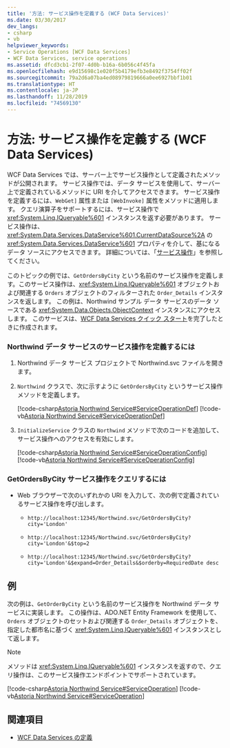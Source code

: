 ```yaml
---
title: '方法: サービス操作を定義する (WCF Data Services)'
ms.date: 03/30/2017
dev_langs:
- csharp
- vb
helpviewer_keywords:
- Service Operations [WCF Data Services]
- WCF Data Services, service operations
ms.assetid: dfcd3cb1-2f07-4d0b-b16a-6b056c4f45fa
ms.openlocfilehash: e9d15698c1e020f5b4179efb3e8492f3754ff02f
ms.sourcegitcommit: 79a2d6a07ba4ed08979819666a0ee6927bbf1b01
ms.translationtype: HT
ms.contentlocale: ja-JP
ms.lasthandoff: 11/28/2019
ms.locfileid: "74569130"
---
```

# <a name="how-to-define-a-service-operation-wcf-data-services"></a>方法: サービス操作を定義する (WCF Data Services)

WCF Data Services では、サーバー上でサービス操作として定義されたメソッドが公開されます。 サービス操作では、データ サービスを使用して、サーバー上で定義されているメソッドに URI を介してアクセスできます。 サービス操作を定義するには、`WebGet]` 属性または `[WebInvoke]` 属性をメソッドに適用します。 クエリ演算子をサポートするには、サービス操作で <xref:System.Linq.IQueryable%601> インスタンスを返す必要があります。 サービス操作は、<xref:System.Data.Services.DataService%601.CurrentDataSource%2A> の <xref:System.Data.Services.DataService%601> プロパティを介して、基になるデータ ソースにアクセスできます。 詳細については、「[サービス操作](service-operations-wcf-data-services.md)」を参照してください。

このトピックの例では、`GetOrdersByCity` という名前のサービス操作を定義します。このサービス操作は、<xref:System.Linq.IQueryable%601> オブジェクトおよび関連する `Orders` オブジェクトのフィルターされた `Order_Details` インスタンスを返します。 この例は、Northwind サンプル データ サービスのデータ ソースである <xref:System.Data.Objects.ObjectContext> インスタンスにアクセスします。 このサービスは、[WCF Data Services クイック スタート](quickstart-wcf-data-services.md)を完了したときに作成されます。

### <a name="to-define-a-service-operation-in-the-northwind-data-service"></a>Northwind データ サービスのサービス操作を定義するには

1. Northwind データ サービス プロジェクトで Northwind.svc ファイルを開きます。

2. `Northwind` クラスで、次に示すように `GetOrdersByCity` というサービス操作メソッドを定義します。

     [!code-csharp[Astoria Northwind Service#ServiceOperationDef](../../../../samples/snippets/csharp/VS_Snippets_Misc/astoria_northwind_service/cs/northwind2.svc.cs#serviceoperationdef)]
     [!code-vb[Astoria Northwind Service#ServiceOperationDef](../../../../samples/snippets/visualbasic/VS_Snippets_Misc/astoria_northwind_service/vb/northwind2.svc.vb#serviceoperationdef)]

3. `InitializeService` クラスの `Northwind` メソッドで次のコードを追加して、サービス操作へのアクセスを有効にします。

     [!code-csharp[Astoria Northwind Service#ServiceOperationConfig](../../../../samples/snippets/csharp/VS_Snippets_Misc/astoria_northwind_service/cs/northwind2.svc.cs#serviceoperationconfig)]
     [!code-vb[Astoria Northwind Service#ServiceOperationConfig](../../../../samples/snippets/visualbasic/VS_Snippets_Misc/astoria_northwind_service/vb/northwind2.svc.vb#serviceoperationconfig)]

### <a name="to-query-the-getordersbycity-service-operation"></a>GetOrdersByCity サービス操作をクエリするには

- Web ブラウザーで次のいずれかの URI を入力して、次の例で定義されているサービス操作を呼び出します。

  - `http://localhost:12345/Northwind.svc/GetOrdersByCity?city='London'`

  - `http://localhost:12345/Northwind.svc/GetOrdersByCity?city='London'&$top=2`

  - `http://localhost:12345/Northwind.svc/GetOrdersByCity?city='London'&$expand=Order_Details&$orderby=RequiredDate desc`

## <a name="example"></a>例

次の例は、`GetOrderByCity` という名前のサービス操作を Northwind データ サービスに実装します。 この操作は、ADO.NET Entity Framework を使用して、`Orders` オブジェクトのセットおよび関連する `Order_Details` オブジェクトを、指定した都市名に基づく <xref:System.Linq.IQueryable%601> インスタンスとして返します。

> [!NOTE]
> メソッドは <xref:System.Linq.IQueryable%601> インスタンスを返すので、クエリ操作は、このサービス操作エンドポイントでサポートされています。

[!code-csharp[Astoria Northwind Service#ServiceOperation](../../../../samples/snippets/csharp/VS_Snippets_Misc/astoria_northwind_service/cs/northwind2.svc.cs#serviceoperation)]
[!code-vb[Astoria Northwind Service#ServiceOperation](../../../../samples/snippets/visualbasic/VS_Snippets_Misc/astoria_northwind_service/vb/northwind2.svc.vb#serviceoperation)]

## <a name="see-also"></a>関連項目

- [WCF Data Services の定義](defining-wcf-data-services.md)
